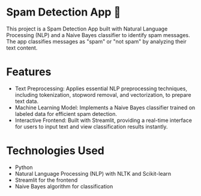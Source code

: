 # Spam Detection App 📧
This project is a Spam Detection App built with Natural Language Processing (NLP) and a Naive Bayes classifier to identify spam messages. The app classifies messages as "spam" or "not spam" by analyzing their text content.

# Features
* Text Preprocessing: Applies essential NLP preprocessing techniques, including tokenization, stopword removal, and vectorization, to prepare text data.
* Machine Learning Model: Implements a Naive Bayes classifier trained on labeled data for efficient spam detection.
* Interactive Frontend: Built with Streamlit, providing a real-time interface for users to input text and view classification results instantly.
# Technologies Used
* Python
* Natural Language Processing (NLP) with NLTK and Scikit-learn
* Streamlit for the frontend
* Naive Bayes algorithm for classification
